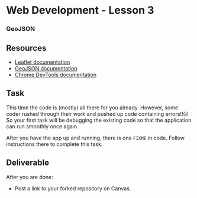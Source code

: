 # Web Development - Lesson 3
### GeoJSON

## Resources
* [Leaflet documentation](https://leafletjs.com/reference-1.3.4.html)
* [GeoJSON documentation](https://macwright.org/2015/03/23/geojson-second-bite.html)
* [Chrome DevTools documentation](https://developers.google.com/web/tools/chrome-devtools/console/)

## Task
This time the code is (mostly) all there for you already.
However, some coder rushed through their work and pushed up code containing errors!!:confounded:
So your first task will be debugging the existing code so that the application can run smoothly once again.

After you have the app up and running, there is one `FIXME` in code. Follow instructions there to complete this task.

## Deliverable
After you are done:
 * Post a link to your forked repository on Canvas.
